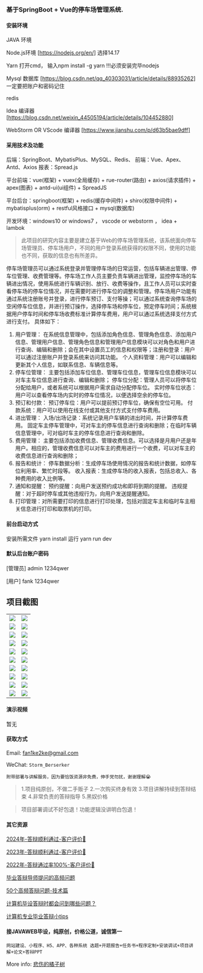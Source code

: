 ### 基于SpringBoot + Vue的停车场管理系统.
 
#### 安装环境

JAVA 环境 

Node.js环境 [https://nodejs.org/en/] 选择14.17

Yarn 打开cmd， 输入npm install -g yarn !!!必须安装完毕nodejs

Mysql 数据库 [https://blog.csdn.net/qq_40303031/article/details/88935262] 一定要把账户和密码记住

redis

Idea 编译器 [https://blog.csdn.net/weixin_44505194/article/details/104452880]

WebStorm OR VScode 编译器 [https://www.jianshu.com/p/d63b5bae9dff]

#### 采用技术及功能

后端：SpringBoot、MybatisPlus、MySQL、Redis、
前端：Vue、Apex、Antd、Axios
报表：Spread.js

平台前端：vue(框架) + vuex(全局缓存) + rue-router(路由) + axios(请求插件) + apex(图表)  + antd-ui(ui组件) + SpreadJS

平台后台：springboot(框架) + redis(缓存中间件) + shiro(权限中间件) + mybatisplus(orm) + restful风格接口 + mysql(数据库)

开发环境：windows10 or windows7 ， vscode or webstorm ， idea + lambok

>此项目的研究内容主要是建立基于Web的停车场管理系统，该系统面向停车场管理员、停车场用户，不同的用户登录系统获得的权限不同，使用的功能也不同，获取的信息也有所差异。

停车场管理员可以通过系统登录并管理停车场的日常运营，包括车辆进出管理、停车位管理、收费管理等。停车场工作人员主要负责车辆进出管理，监控停车场的车辆进出情况，使用系统进行车辆识别、放行、收费等操作，且工作人员可以实时查看停车场的停车位情况，并在需要时进行停车位的调整和管理。停车场用户功能有通过系统注册账号并登录，进行停车预订、支付等操；可以通过系统查询停车场的空闲停车位信息，并进行预订操作，选择停车场和停车位，预定停车时间；系统根据用户停车时间和停车场收费标准计算停车费用，用户可以通过系统选择支付方式进行支付。
具体如下：
1.	用户管理：
在系统信息管理中，包括添加角色信息、管理角色信息、添加用户信息、管理用户信息、管理角色信息和管理用户信息模块可以对角色和用户进行查询、编辑和删除；会在其中设置员工的信息和权限等；注册和登录：用户可以通过注册账户并登录系统来访问其功能。
个人资料管理：用户可以编辑和更新其个人信息，如联系信息、车辆信息等。
2.	停车位管理：
主要包括添加车位信息、管理车位信息，管理车位信息模块可以对车主车位信息进行查询、编辑和删除；
停车位分配：管理人员可以将停车位分配给用户，或者系统可以根据用户需求自动分配停车位。
实时停车位状态：用户可以查看停车场内实时的停车位情况，以便选择空余的停车位。
3.	预订和付款：
预订停车位：用户可以提前预订停车位，确保有空位可用。
付款系统：用户可以使用在线支付或其他支付方式支付停车费用。
4.	进出管理：
入场/出场记录：系统记录用户车辆的进出时间，并计算停车费用。
固定车主停车管理中，可对车主的停车信息进行查询和删除；在临时车辆信息管理中，可对临时车主的停车信息进行查询和删除。
5.	费用管理：
主要包括添加收费信息、管理收费信息。可以选择是月用户还是年用户。相应的，管理收费信息可以对车主的费用进行一个收费，可以对车主的收费信息进行查询和删除；
6.	报告和统计：
停车数据分析：生成停车场使用情况的报告和统计数据，如停车位利用率、繁忙时段等。
收入报表：生成停车场的收入报表，包括总收入、各种费用的收入比例等。
7.	通知和提醒：
预约提醒：向用户发送预约成功和即将到期的提醒。
违规提醒：对于超时停车或其他违规行为，向用户发送提醒通知。
8.	打印管理：对所需要打印的信息进行打印处理，包括对固定车主和临时车主相关信息进行打印和取票机的打印。


#### 前台启动方式
安装所需文件 yarn install 
运行 yarn run dev

#### 默认后台账户密码
[管理员]
admin
1234qwer

[用户]
fank
1234qwer

## 项目截图

|  |  |
|---------------------|---------------------|
|![](https://fank-bucket-oss.oss-cn-beijing.aliyuncs.com/img/1710428797789.jpg) | ![](https://fank-bucket-oss.oss-cn-beijing.aliyuncs.com/img/1710428952843.jpg) |
|![](https://fank-bucket-oss.oss-cn-beijing.aliyuncs.com/img/1710429285008.jpg) | ![](https://fank-bucket-oss.oss-cn-beijing.aliyuncs.com/img/1710428939320.jpg) |
|![](https://fank-bucket-oss.oss-cn-beijing.aliyuncs.com/img/1710429236895.jpg) | ![](https://fank-bucket-oss.oss-cn-beijing.aliyuncs.com/img/1710428922060.jpg) |
|![](https://fank-bucket-oss.oss-cn-beijing.aliyuncs.com/img/1710429202622.jpg) | ![](https://fank-bucket-oss.oss-cn-beijing.aliyuncs.com/img/1710428910448.jpg) |
|![](https://fank-bucket-oss.oss-cn-beijing.aliyuncs.com/img/1710429139032.jpg) | ![](https://fank-bucket-oss.oss-cn-beijing.aliyuncs.com/img/1710428898988.jpg) |
|![](https://fank-bucket-oss.oss-cn-beijing.aliyuncs.com/img/1710429110913.jpg) | ![](https://fank-bucket-oss.oss-cn-beijing.aliyuncs.com/img/1710428874569.jpg) |
|![](https://fank-bucket-oss.oss-cn-beijing.aliyuncs.com/img/1710429081402.jpg) | ![](https://fank-bucket-oss.oss-cn-beijing.aliyuncs.com/img/1710428843986.jpg) |
|![](https://fank-bucket-oss.oss-cn-beijing.aliyuncs.com/img/1710429014212.jpg) | ![](https://fank-bucket-oss.oss-cn-beijing.aliyuncs.com/img/1710428829118.jpg) |
|![](https://fank-bucket-oss.oss-cn-beijing.aliyuncs.com/img/1710429001447.jpg) | ![](https://fank-bucket-oss.oss-cn-beijing.aliyuncs.com/img/1710428812516.jpg) |
|![](https://fank-bucket-oss.oss-cn-beijing.aliyuncs.com/img/1710428974850.jpg) | ![](https://fank-bucket-oss.oss-cn-beijing.aliyuncs.com/work/936e9baf53eb9a217af4f89c616dc19.png) |


#### 演示视频

暂无

#### 获取方式

Email: fan1ke2ke@gmail.com

WeChat: `Storm_Berserker`

`附带部署与讲解服务，因为要恰饭资源非免费，伸手党勿扰，谢谢理解😭`

> 1.项目纯原创，不做二手贩子 2.一次购买终身有效 3.项目讲解持续到答辩结束 4.非常负责的答辩指导 5.黑奴价格

> 项目部署调试不好包退！功能逻辑没讲明白包退！

#### 其它资源

[2024年-答辩顺利通过-客户评价👻](https://berserker287.github.io/2024/06/06/2024%E5%B9%B4%E7%AD%94%E8%BE%A9%E9%A1%BA%E5%88%A9%E9%80%9A%E8%BF%87/)

[2023年-答辩顺利通过-客户评价🐢](https://berserker287.github.io/2023/06/14/2023%E5%B9%B4%E7%AD%94%E8%BE%A9%E9%A1%BA%E5%88%A9%E9%80%9A%E8%BF%87/)

[2022年-答辩通过率100%-客户评价🐣](https://berserker287.github.io/2022/05/25/%E9%A1%B9%E7%9B%AE%E4%BA%A4%E6%98%93%E8%AE%B0%E5%BD%95/)

[毕业答辩导师提问的高频问题](https://berserker287.github.io/2023/06/13/%E6%AF%95%E4%B8%9A%E7%AD%94%E8%BE%A9%E5%AF%BC%E5%B8%88%E6%8F%90%E9%97%AE%E7%9A%84%E9%AB%98%E9%A2%91%E9%97%AE%E9%A2%98/)

[50个高频答辩问题-技术篇](https://berserker287.github.io/2023/06/13/50%E4%B8%AA%E9%AB%98%E9%A2%91%E7%AD%94%E8%BE%A9%E9%97%AE%E9%A2%98-%E6%8A%80%E6%9C%AF%E7%AF%87/)

[计算机毕设答辩时都会问到哪些问题？](https://www.zhihu.com/question/31020988)

[计算机专业毕业答辩小tips](https://zhuanlan.zhihu.com/p/145911029)

#### 接JAVAWEB毕设，纯原创，价格公道，诚信第一

`网站建设、小程序、H5、APP、各种系统 选题+开题报告+任务书+程序定制+安装调试+项目讲解+论文+答辩PPT`

More info: [悲伤的橘子树](https://berserker287.github.io/)

